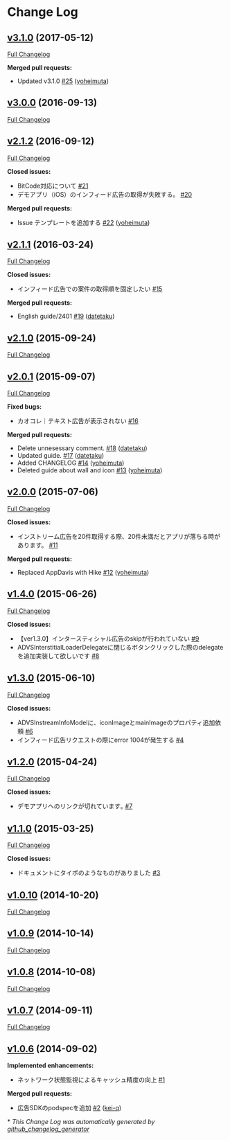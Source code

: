 # Change Log

## [v3.1.0](https://github.com/mtburn/MTBurn-iOS-SDK-Install-Guide/tree/v3.1.0) (2017-05-12)
[Full Changelog](https://github.com/mtburn/MTBurn-iOS-SDK-Install-Guide/compare/v3.0.0...v3.1.0)

**Merged pull requests:**

- Updated v3.1.0 [\#25](https://github.com/mtburn/MTBurn-iOS-SDK-Install-Guide/pull/25) ([yoheimuta](https://github.com/yoheimuta))

## [v3.0.0](https://github.com/mtburn/MTBurn-iOS-SDK-Install-Guide/tree/v3.0.0) (2016-09-13)
[Full Changelog](https://github.com/mtburn/MTBurn-iOS-SDK-Install-Guide/compare/v2.1.2...v3.0.0)

## [v2.1.2](https://github.com/mtburn/MTBurn-iOS-SDK-Install-Guide/tree/v2.1.2) (2016-09-12)
[Full Changelog](https://github.com/mtburn/MTBurn-iOS-SDK-Install-Guide/compare/v2.1.1...v2.1.2)

**Closed issues:**

- BitCode対応について [\#21](https://github.com/mtburn/MTBurn-iOS-SDK-Install-Guide/issues/21)
- デモアプリ（iOS）のインフィード広告の取得が失敗する。 [\#20](https://github.com/mtburn/MTBurn-iOS-SDK-Install-Guide/issues/20)

**Merged pull requests:**

- Issue テンプレートを追加する [\#22](https://github.com/mtburn/MTBurn-iOS-SDK-Install-Guide/pull/22) ([yoheimuta](https://github.com/yoheimuta))

## [v2.1.1](https://github.com/mtburn/MTBurn-iOS-SDK-Install-Guide/tree/v2.1.1) (2016-03-24)
[Full Changelog](https://github.com/mtburn/MTBurn-iOS-SDK-Install-Guide/compare/v2.1.0...v2.1.1)

**Closed issues:**

- インフィード広告での案件の取得順を固定したい [\#15](https://github.com/mtburn/MTBurn-iOS-SDK-Install-Guide/issues/15)

**Merged pull requests:**

- English guide/2401 [\#19](https://github.com/mtburn/MTBurn-iOS-SDK-Install-Guide/pull/19) ([datetaku](https://github.com/datetaku))

## [v2.1.0](https://github.com/mtburn/MTBurn-iOS-SDK-Install-Guide/tree/v2.1.0) (2015-09-24)
[Full Changelog](https://github.com/mtburn/MTBurn-iOS-SDK-Install-Guide/compare/v2.0.1...v2.1.0)

## [v2.0.1](https://github.com/mtburn/MTBurn-iOS-SDK-Install-Guide/tree/v2.0.1) (2015-09-07)
[Full Changelog](https://github.com/mtburn/MTBurn-iOS-SDK-Install-Guide/compare/v2.0.0...v2.0.1)

**Fixed bugs:**

- カオコレ｜テキスト広告が表示されない [\#16](https://github.com/mtburn/MTBurn-iOS-SDK-Install-Guide/issues/16)

**Merged pull requests:**

- Delete unnesessary comment. [\#18](https://github.com/mtburn/MTBurn-iOS-SDK-Install-Guide/pull/18) ([datetaku](https://github.com/datetaku))
- Updated guide. [\#17](https://github.com/mtburn/MTBurn-iOS-SDK-Install-Guide/pull/17) ([datetaku](https://github.com/datetaku))
- Added CHANGELOG [\#14](https://github.com/mtburn/MTBurn-iOS-SDK-Install-Guide/pull/14) ([yoheimuta](https://github.com/yoheimuta))
- Deleted guide about wall and icon [\#13](https://github.com/mtburn/MTBurn-iOS-SDK-Install-Guide/pull/13) ([yoheimuta](https://github.com/yoheimuta))

## [v2.0.0](https://github.com/mtburn/MTBurn-iOS-SDK-Install-Guide/tree/v2.0.0) (2015-07-06)
[Full Changelog](https://github.com/mtburn/MTBurn-iOS-SDK-Install-Guide/compare/v1.4.0...v2.0.0)

**Closed issues:**

- インストリーム広告を20件取得する際、20件未満だとアプリが落ちる時があります。 [\#11](https://github.com/mtburn/MTBurn-iOS-SDK-Install-Guide/issues/11)

**Merged pull requests:**

- Replaced AppDavis with Hike [\#12](https://github.com/mtburn/MTBurn-iOS-SDK-Install-Guide/pull/12) ([yoheimuta](https://github.com/yoheimuta))

## [v1.4.0](https://github.com/mtburn/MTBurn-iOS-SDK-Install-Guide/tree/v1.4.0) (2015-06-26)
[Full Changelog](https://github.com/mtburn/MTBurn-iOS-SDK-Install-Guide/compare/v1.3.0...v1.4.0)

**Closed issues:**

- 【ver1.3.0】インタースティシャル広告のskipが行われていない [\#9](https://github.com/mtburn/MTBurn-iOS-SDK-Install-Guide/issues/9)
- ADVSInterstitialLoaderDelegateに閉じるボタンクリックした際のdelegateを追加実装して欲しいです [\#8](https://github.com/mtburn/MTBurn-iOS-SDK-Install-Guide/issues/8)

## [v1.3.0](https://github.com/mtburn/MTBurn-iOS-SDK-Install-Guide/tree/v1.3.0) (2015-06-10)
[Full Changelog](https://github.com/mtburn/MTBurn-iOS-SDK-Install-Guide/compare/v1.2.0...v1.3.0)

**Closed issues:**

- ADVSInstreamInfoModelに、iconImageとmainImageのプロパティ追加依頼 [\#6](https://github.com/mtburn/MTBurn-iOS-SDK-Install-Guide/issues/6)
- インフィード広告リクエストの際にerror 1004が発生する [\#4](https://github.com/mtburn/MTBurn-iOS-SDK-Install-Guide/issues/4)

## [v1.2.0](https://github.com/mtburn/MTBurn-iOS-SDK-Install-Guide/tree/v1.2.0) (2015-04-24)
[Full Changelog](https://github.com/mtburn/MTBurn-iOS-SDK-Install-Guide/compare/v1.1.0...v1.2.0)

**Closed issues:**

- デモアプリへのリンクが切れています｡ [\#7](https://github.com/mtburn/MTBurn-iOS-SDK-Install-Guide/issues/7)

## [v1.1.0](https://github.com/mtburn/MTBurn-iOS-SDK-Install-Guide/tree/v1.1.0) (2015-03-25)
[Full Changelog](https://github.com/mtburn/MTBurn-iOS-SDK-Install-Guide/compare/v1.0.10...v1.1.0)

**Closed issues:**

- ドキュメントにタイポのようなものがありました [\#3](https://github.com/mtburn/MTBurn-iOS-SDK-Install-Guide/issues/3)

## [v1.0.10](https://github.com/mtburn/MTBurn-iOS-SDK-Install-Guide/tree/v1.0.10) (2014-10-20)
[Full Changelog](https://github.com/mtburn/MTBurn-iOS-SDK-Install-Guide/compare/v1.0.9...v1.0.10)

## [v1.0.9](https://github.com/mtburn/MTBurn-iOS-SDK-Install-Guide/tree/v1.0.9) (2014-10-14)
[Full Changelog](https://github.com/mtburn/MTBurn-iOS-SDK-Install-Guide/compare/v1.0.8...v1.0.9)

## [v1.0.8](https://github.com/mtburn/MTBurn-iOS-SDK-Install-Guide/tree/v1.0.8) (2014-10-08)
[Full Changelog](https://github.com/mtburn/MTBurn-iOS-SDK-Install-Guide/compare/v1.0.7...v1.0.8)

## [v1.0.7](https://github.com/mtburn/MTBurn-iOS-SDK-Install-Guide/tree/v1.0.7) (2014-09-11)
[Full Changelog](https://github.com/mtburn/MTBurn-iOS-SDK-Install-Guide/compare/v1.0.6...v1.0.7)

## [v1.0.6](https://github.com/mtburn/MTBurn-iOS-SDK-Install-Guide/tree/v1.0.6) (2014-09-02)
**Implemented enhancements:**

- ネットワーク状態監視によるキャッシュ精度の向上 [\#1](https://github.com/mtburn/MTBurn-iOS-SDK-Install-Guide/issues/1)

**Merged pull requests:**

- 広告SDKのpodspecを追加 [\#2](https://github.com/mtburn/MTBurn-iOS-SDK-Install-Guide/pull/2) ([kei-q](https://github.com/kei-q))



\* *This Change Log was automatically generated by [github_changelog_generator](https://github.com/skywinder/Github-Changelog-Generator)*